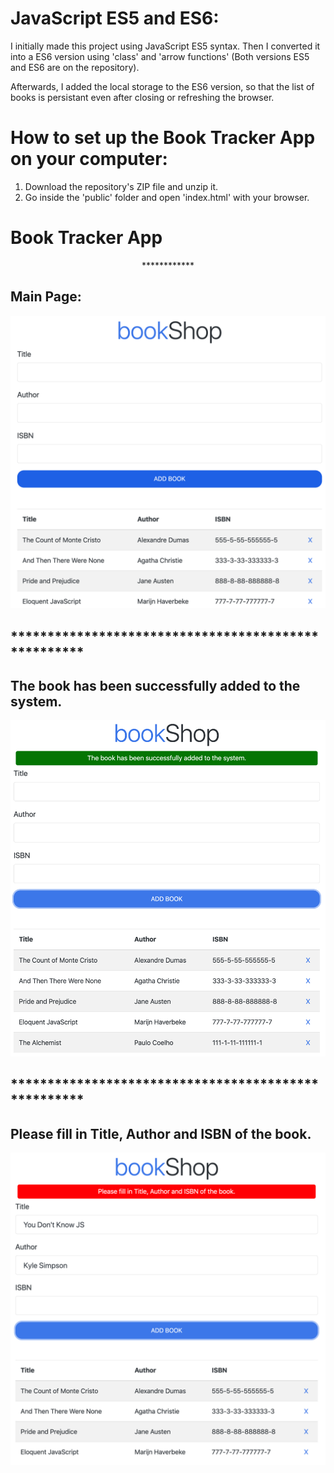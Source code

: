 # JavaScript ES5 and ES6:
I initially made this project using JavaScript ES5 syntax. Then I converted it into a ES6 version using 'class' and 'arrow functions' (Both versions ES5 and ES6 are on the repository).

Afterwards, I added the local storage to the ES6 version, so that the list of books is persistant even after closing or refreshing the browser.

# How to set up the Book Tracker App on your computer:
1. Download the repository's ZIP file and unzip it.
2. Go inside the 'public' folder and open 'index.html' with your browser.

# Book Tracker App

<p style="text-align: center;">************</p>

## Main Page:
![](images/image01.png)

## ****************************************************

## The book has been successfully added to the system.
![](images/image02.png)

## ****************************************************

## Please fill in Title, Author and ISBN of the book.
![](images/image03.png)

